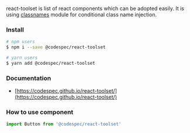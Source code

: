 react-toolset is list of react components which can be adopted easily. It is using [classnames] module for conditional class name injection.

### Install

```sh
# npm users
$ npm i --save @codespec/react-toolset

# yarn users
$ yarn add @codespec/react-toolset
```

### Documentation

- [https://codespec.github.io/react-toolset/](https://codespec.github.io/react-toolset/)

### How to use component

```jsx
import Button from '@codespec/react-toolset'
```

[classnames]: https://github.com/JedWatson/classnames

